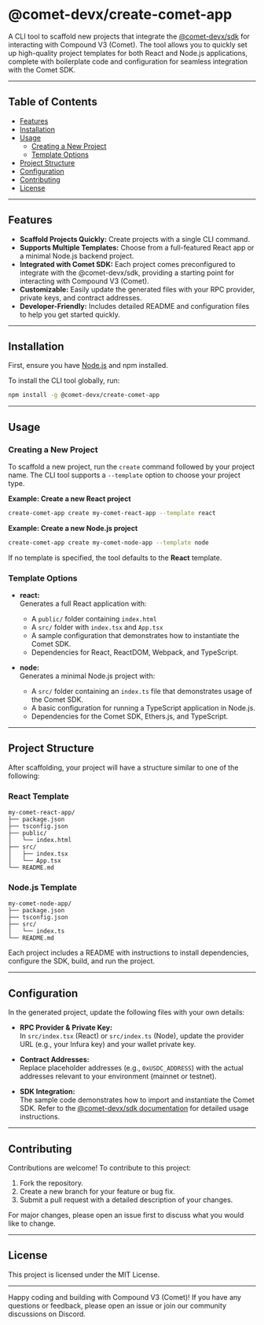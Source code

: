 

# @comet-devx/create-comet-app

A CLI tool to scaffold new projects that integrate the [@comet-devx/sdk](https://www.npmjs.com/package/@comet-devx/sdk) for interacting with Compound V3 (Comet). The tool allows you to quickly set up high-quality project templates for both React and Node.js applications, complete with boilerplate code and configuration for seamless integration with the Comet SDK.

---

## Table of Contents

- [Features](#features)
- [Installation](#installation)
- [Usage](#usage)
  - [Creating a New Project](#creating-a-new-project)
  - [Template Options](#template-options)
- [Project Structure](#project-structure)
- [Configuration](#configuration)
- [Contributing](#contributing)
- [License](#license)

---

## Features

- **Scaffold Projects Quickly:** Create projects with a single CLI command.
- **Supports Multiple Templates:** Choose from a full-featured React app or a minimal Node.js backend project.
- **Integrated with Comet SDK:** Each project comes preconfigured to integrate with the @comet-devx/sdk, providing a starting point for interacting with Compound V3 (Comet).
- **Customizable:** Easily update the generated files with your RPC provider, private keys, and contract addresses.
- **Developer-Friendly:** Includes detailed README and configuration files to help you get started quickly.

---

## Installation

First, ensure you have [Node.js](https://nodejs.org/) and npm installed.

To install the CLI tool globally, run:

```bash
npm install -g @comet-devx/create-comet-app
```


---

## Usage

### Creating a New Project

To scaffold a new project, run the `create` command followed by your project name. The CLI tool supports a `--template` option to choose your project type.

**Example: Create a new React project**

```bash
create-comet-app create my-comet-react-app --template react
```

**Example: Create a new Node.js project**

```bash
create-comet-app create my-comet-node-app --template node
```

If no template is specified, the tool defaults to the **React** template.

### Template Options

- **react:**  
  Generates a full React application with:
  - A `public/` folder containing `index.html`
  - A `src/` folder with `index.tsx` and `App.tsx`
  - A sample configuration that demonstrates how to instantiate the Comet SDK.
  - Dependencies for React, ReactDOM, Webpack, and TypeScript.

- **node:**  
  Generates a minimal Node.js project with:
  - A `src/` folder containing an `index.ts` file that demonstrates usage of the Comet SDK.
  - A basic configuration for running a TypeScript application in Node.js.
  - Dependencies for the Comet SDK, Ethers.js, and TypeScript.

---

## Project Structure

After scaffolding, your project will have a structure similar to one of the following:

### React Template

```
my-comet-react-app/
├── package.json
├── tsconfig.json
├── public/
│   └── index.html
├── src/
│   ├── index.tsx
│   └── App.tsx
└── README.md
```

### Node.js Template

```
my-comet-node-app/
├── package.json
├── tsconfig.json
├── src/
│   └── index.ts
└── README.md
```

Each project includes a README with instructions to install dependencies, configure the SDK, build, and run the project.

---

## Configuration

In the generated project, update the following files with your own details:

- **RPC Provider & Private Key:**  
  In `src/index.tsx` (React) or `src/index.ts` (Node), update the provider URL (e.g., your Infura key) and your wallet private key.
  
- **Contract Addresses:**  
  Replace placeholder addresses (e.g., `0xUSDC_ADDRESS`) with the actual addresses relevant to your environment (mainnet or testnet).

- **SDK Integration:**  
  The sample code demonstrates how to import and instantiate the Comet SDK. Refer to the [@comet-devx/sdk documentation](https://github.com/your-org/comet-devx-sdk) for detailed usage instructions.

---

## Contributing

Contributions are welcome! To contribute to this project:

1. Fork the repository.
2. Create a new branch for your feature or bug fix.
3. Submit a pull request with a detailed description of your changes.

For major changes, please open an issue first to discuss what you would like to change.

---

## License

This project is licensed under the MIT License.

---

Happy coding and building with Compound V3 (Comet)! If you have any questions or feedback, please open an issue or join our community discussions on Discord.

